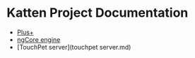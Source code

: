 # Katten Project Documentation

* [Plus+](plusplus.md)
* [ngCore engine](ngCore.md)
* [TouchPet server](touchpet server.md)
